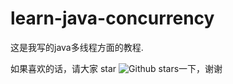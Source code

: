 # learn-java-concurrency

这是我写的java多线程方面的教程. 

如果喜欢的话，请大家 star ![Github stars](https://img.shields.io/github/stars/ddean2009/learn-java-concurrency.svg)一下，谢谢

